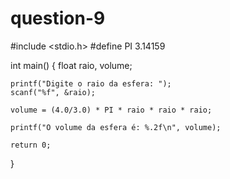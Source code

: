 # question-9

#include <stdio.h>
#define PI 3.14159

int main() {
    float raio, volume;

    printf("Digite o raio da esfera: ");
    scanf("%f", &raio);

    volume = (4.0/3.0) * PI * raio * raio * raio;

    printf("O volume da esfera é: %.2f\n", volume);

    return 0;
}
